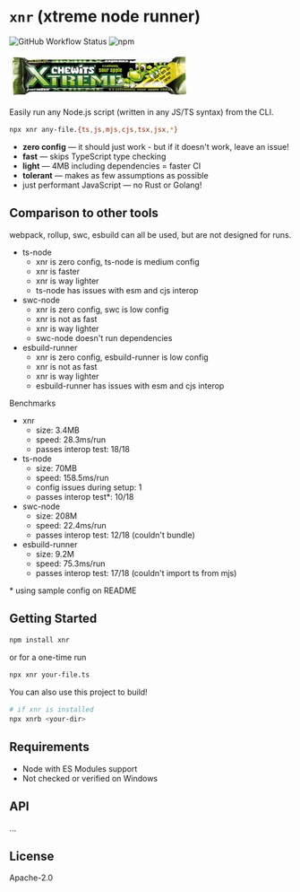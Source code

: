 # `xnr` (xtreme node runner)

![GitHub Workflow Status](https://img.shields.io/github/workflow/status/tbjgolden/xnr/tests) ![npm](https://img.shields.io/npm/v/xnr)

![xtreme](xtreme.jpg)

Easily run any Node.js script (written in any JS/TS syntax) from the CLI.

```sh
npx xnr any-file.{ts,js,mjs,cjs,tsx,jsx,*}
```

- **zero config** &mdash; it should just work - but if it doesn't work, leave an issue!
- **fast** &mdash; skips TypeScript type checking
- **light** &mdash; 4MB including dependencies = faster CI
- **tolerant** &mdash; makes as few assumptions as possible
- just performant JavaScript &mdash; no Rust or Golang!

## Comparison to other tools

webpack, rollup, swc, esbuild can all be used, but are not designed for runs.

- ts-node
  - xnr is zero config, ts-node is medium config
  - xnr is faster
  - xnr is way lighter
  - ts-node has issues with esm and cjs interop
- swc-node
  - xnr is zero config, swc is low config
  - xnr is not as fast
  - xnr is way lighter
  - swc-node doesn't run dependencies
- esbuild-runner
  - xnr is zero config, esbuild-runner is low config
  - xnr is not as fast
  - xnr is way lighter
  - esbuild-runner has issues with esm and cjs interop

Benchmarks

- xnr
  - size: 3.4MB
  - speed: 28.3ms/run
  - passes interop test: 18/18
- ts-node
  - size: 70MB
  - speed: 158.5ms/run
  - config issues during setup: 1
  - passes interop test\*: 10/18
- swc-node
  - size: 208M
  - speed: 22.4ms/run
  - passes interop test: 12/18 (couldn't bundle)
- esbuild-runner
  - size: 9.2M
  - speed: 75.3ms/run
  - passes interop test: 17/18 (couldn't import ts from mjs)

\* using sample config on README

## Getting Started

```sh
npm install xnr
```

or for a one-time run

```sh
npx xnr your-file.ts
```

You can also use this project to build!

```sh
# if xnr is installed
npx xnrb <your-dir>
```

## Requirements

- Node with ES Modules support
- Not checked or verified on Windows

## API

...

## License

Apache-2.0

<!--

Todos before full release:

- [ ] tsconfig.json support
- [ ] compile - a single raw file str to raw file str

- There must be a nicer way to do this
  - perhaps build a static [absolute source path x import string] => absolute dest path map
  - separately a nice relative path resolver

-->
